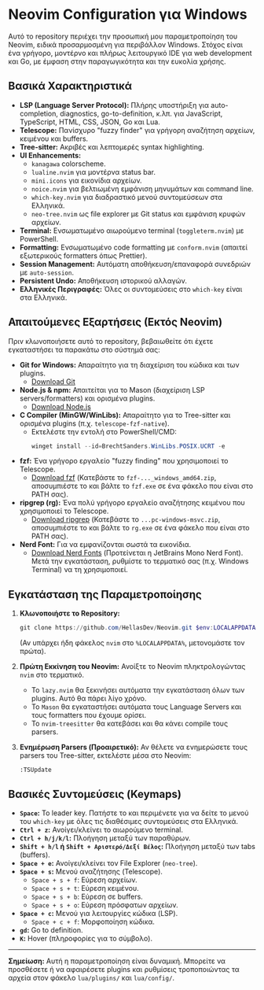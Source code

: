 # Neovim Configuration για Windows

Αυτό το repository περιέχει την προσωπική μου παραμετροποίηση του Neovim, ειδικά προσαρμοσμένη για περιβάλλον Windows. Στόχος είναι ένα γρήγορο, μοντέρνο και πλήρως λειτουργικό IDE για web development και Go, με έμφαση στην παραγωγικότητα και την ευκολία χρήσης.

## Βασικά Χαρακτηριστικά

*   **LSP (Language Server Protocol):** Πλήρης υποστήριξη για auto-completion, diagnostics, go-to-definition, κ.λπ. για JavaScript, TypeScript, HTML, CSS, JSON, Go και Lua.
*   **Telescope:** Πανίσχυρο "fuzzy finder" για γρήγορη αναζήτηση αρχείων, κειμένου και buffers.
*   **Tree-sitter:** Ακριβές και λεπτομερές syntax highlighting.
*   **UI Enhancements:**
    *   `kanagawa` colorscheme.
    *   `lualine.nvim` για μοντέρνα status bar.
    *   `mini.icons` για εικονίδια αρχείων.
    *   `noice.nvim` για βελτιωμένη εμφάνιση μηνυμάτων και command line.
    *   `which-key.nvim` για διαδραστικό μενού συντομεύσεων στα Ελληνικά.
    *   `neo-tree.nvim` ως file explorer με Git status και εμφάνιση κρυφών αρχείων.
*   **Terminal:** Ενσωματωμένο αιωρούμενο terminal (`toggleterm.nvim`) με PowerShell.
*   **Formatting:** Ενσωματωμένο code formatting με `conform.nvim` (απαιτεί εξωτερικούς formatters όπως Prettier).
*   **Session Management:** Αυτόματη αποθήκευση/επαναφορά συνεδριών με `auto-session`.
*   **Persistent Undo:** Αποθήκευση ιστορικού αλλαγών.
*   **Ελληνικές Περιγραφές:** Όλες οι συντομεύσεις στο `which-key` είναι στα Ελληνικά.

## Απαιτούμενες Εξαρτήσεις (Εκτός Neovim)

Πριν κλωνοποιήσετε αυτό το repository, βεβαιωθείτε ότι έχετε εγκαταστήσει τα παρακάτω στο σύστημά σας:

*   **Git for Windows:** Απαραίτητο για τη διαχείριση του κώδικα και των plugins.
    *   [Download Git](https://git-scm.com/download/win)
*   **Node.js & npm:** Απαιτείται για το Mason (διαχείριση LSP servers/formatters) και ορισμένα plugins.
    *   [Download Node.js](https://nodejs.org/en/download/)
*   **C Compiler (MinGW/WinLibs):** Απαραίτητο για το Tree-sitter και ορισμένα plugins (π.χ. `telescope-fzf-native`).
    *   Εκτελέστε την εντολή στο PowerShell/CMD:
        ```powershell
        winget install --id=BrechtSanders.WinLibs.POSIX.UCRT -e
        ```
*   **fzf:** Ένα γρήγορο εργαλείο "fuzzy finding" που χρησιμοποιεί το Telescope.
    *   [Download fzf](https://github.com/junegunn/fzf/releases/latest) (Κατεβάστε το `fzf-..._windows_amd64.zip`, αποσυμπιέστε το και βάλτε το `fzf.exe` σε ένα φάκελο που είναι στο PATH σας).
*   **ripgrep (rg):** Ένα πολύ γρήγορο εργαλείο αναζήτησης κειμένου που χρησιμοποιεί το Telescope.
    *   [Download ripgrep](https://github.com/BurntSushi/ripgrep/releases/latest) (Κατεβάστε το `...pc-windows-msvc.zip`, αποσυμπιέστε το και βάλτε το `rg.exe` σε ένα φάκελο που είναι στο PATH σας).
*   **Nerd Font:** Για να εμφανίζονται σωστά τα εικονίδια.
    *   [Download Nerd Fonts](https://www.nerdfonts.com/font-downloads) (Προτείνεται η JetBrains Mono Nerd Font). Μετά την εγκατάσταση, ρυθμίστε το τερματικό σας (π.χ. Windows Terminal) να τη χρησιμοποιεί.

## Εγκατάσταση της Παραμετροποίησης

1.  **Κλωνοποιήστε το Repository:**
    ```powershell
    git clone https://github.com/HellasDev/Neovim.git $env:LOCALAPPDATA\nvim
    ```
    (Αν υπάρχει ήδη φάκελος `nvim` στο `%LOCALAPPDATA%`, μετονομάστε τον πρώτα).

2.  **Πρώτη Εκκίνηση του Neovim:**
    Ανοίξτε το Neovim πληκτρολογώντας `nvim` στο τερματικό.
    *   Το `lazy.nvim` θα ξεκινήσει αυτόματα την εγκατάσταση όλων των plugins. Αυτό θα πάρει λίγο χρόνο.
    *   Το `Mason` θα εγκαταστήσει αυτόματα τους Language Servers και τους formatters που έχουμε ορίσει.
    *   Το `nvim-treesitter` θα κατεβάσει και θα κάνει compile τους parsers.

3.  **Ενημέρωση Parsers (Προαιρετικό):**
    Αν θέλετε να ενημερώσετε τους parsers του Tree-sitter, εκτελέστε μέσα στο Neovim:
    ```vim
    :TSUpdate
    ```

## Βασικές Συντομεύσεις (Keymaps)

*   **`Space`:** Το leader key. Πατήστε το και περιμένετε για να δείτε το μενού του `which-key` με όλες τις διαθέσιμες συντομεύσεις στα Ελληνικά.
*   **`Ctrl + z`:** Ανοίγει/κλείνει το αιωρούμενο terminal.
*   **`Ctrl + h/j/k/l`:** Πλοήγηση μεταξύ των παραθύρων.
*   **`Shift + h/l` ή `Shift + Αριστερό/Δεξί Βέλος`:** Πλοήγηση μεταξύ των tabs (buffers).
*   **`Space + e`:** Ανοίγει/κλείνει τον File Explorer (`neo-tree`).
*   **`Space + s`:** Μενού αναζήτησης (Telescope).
    *   `Space + s + f`: Εύρεση αρχείων.
    *   `Space + s + t`: Εύρεση κειμένου.
    *   `Space + s + b`: Εύρεση σε buffers.
    *   `Space + s + o`: Εύρεση πρόσφατων αρχείων.
*   **`Space + c`:** Μενού για λειτουργίες κώδικα (LSP).
    *   `Space + c + f`: Μορφοποίηση κώδικα.
*   **`gd`:** Go to definition.
*   **`K`:** Hover (πληροφορίες για το σύμβολο).

---

**Σημείωση:** Αυτή η παραμετροποίηση είναι δυναμική. Μπορείτε να προσθέσετε ή να αφαιρέσετε plugins και ρυθμίσεις τροποποιώντας τα αρχεία στον φάκελο `lua/plugins/` και `lua/config/`.
